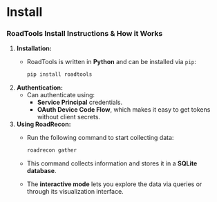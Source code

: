# Install

### **RoadTools Install Instructions & How it Works**

1. **Installation:**
   *   RoadTools is written in **Python** and can be installed via `pip`:

       ```bash
       pip install roadtools
       ```
2. **Authentication:**
   * Can authenticate using:
     * **Service Principal** credentials.
     * **OAuth Device Code Flow**, which makes it easy to get tokens without client secrets.
3. **Using RoadRecon:**
   *   Run the following command to start collecting data:

       ```bash
       roadrecon gather
       ```
   * This command collects information and stores it in a **SQLite database**.
   * The **interactive mode** lets you explore the data via queries or through its visualization interface.
